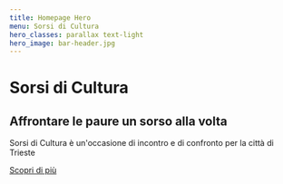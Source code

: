 ```yaml
---
title: Homepage Hero
menu: Sorsi di Cultura
hero_classes: parallax text-light
hero_image: bar-header.jpg
---
```


# Sorsi di Cultura

## Affrontare le paure un sorso alla volta  

Sorsi di Cultura è un'occasione di incontro e di confronto per la città di Trieste

[Scopri di più](#argomenti?classes=btn,btn-primary,btn-lg&target=_blank)








